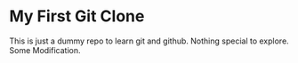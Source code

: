 # My First Git Clone

This is just a dummy repo to learn git and github. Nothing special to explore.
Some Modification.
